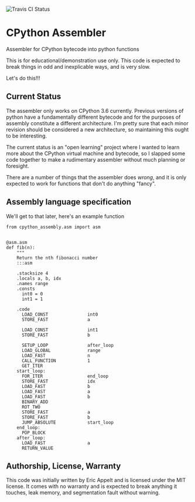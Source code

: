 ![Travis CI Status](https://travis-ci.org/appeltel/cpython_assembly.svg?branch=master)

# CPython Assembler

Assembler for CPython bytecode into python functions

This is for educational/demonstration use only. This code is expected
to break things in odd and inexplicable ways, and is very slow.

Let's do this!!!

## Current Status

The assembler only works on CPython 3.6 currently. Previous versions of
python have a fundamentally different bytecode and for the purposes of
assembly constitute a different architecture. I'm pretty sure that each
minor revision should be considered a new architecture, so maintaining this
ought to be interesting.

The current status is an "open learning" project where I wanted to learn
more about the CPython virtual machine and bytecode, so I slapped some code
together to make a rudimentary assembler without much planning or
foresight.

There are a number of things that the assembler does _wrong_, and it is
only expected to work for functions that don't do anything "fancy".

## Assembly language specification

We'll get to that later, here's an example function

    from cpython_assembly.asm import asm


    @asm.asm
    def fib(n):
        """
        Return the nth fibonacci number
        :::asm

        .stacksize 4
        .locals a, b, idx
        .names range
        .consts
          int0 = 0
          int1 = 1

        .code
          LOAD_CONST               int0
          STORE_FAST               a

          LOAD_CONST               int1
          STORE_FAST               b

          SETUP_LOOP               after_loop
          LOAD_GLOBAL              range
          LOAD_FAST                n
          CALL_FUNCTION            1
          GET_ITER
        start_loop:
          FOR_ITER                 end_loop
          STORE_FAST               idx
          LOAD_FAST                b
          LOAD_FAST                a
          LOAD_FAST                b
          BINARY_ADD
          ROT_TWO
          STORE_FAST               a
          STORE_FAST               b
          JUMP_ABSOLUTE            start_loop
        end_loop:
          POP_BLOCK
        after_loop:
          LOAD_FAST                a
          RETURN_VALUE

## Authorship, License, Warranty

This code was initially written by Eric Appelt and is licensed under the
MIT license. It comes with no warranty and is expected to break anything it
touches, leak memory, and segmentation fault without warning.

